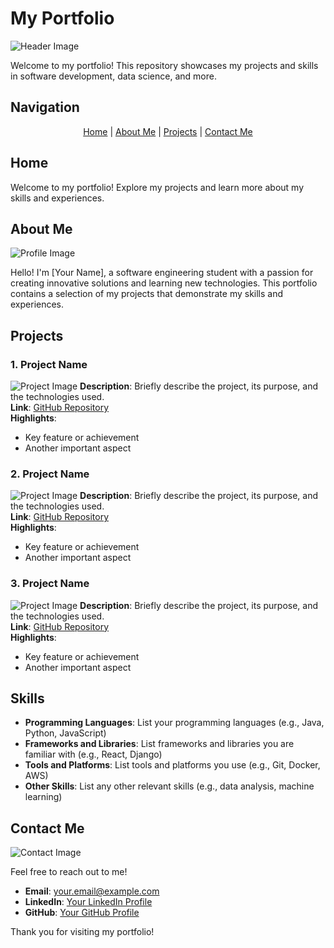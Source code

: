# My Portfolio

![Header Image](https://example.com/header-image.jpg)

Welcome to my portfolio! This repository showcases my projects and skills in software development, data science, and more.

## Navigation
<p align="center">
  <a href="#home">Home</a> |
  <a href="#about-me">About Me</a> |
  <a href="#projects">Projects</a> |
  <a href="#contact-me">Contact Me</a>
</p>

## Home
<a name="home"></a>

Welcome to my portfolio! Explore my projects and learn more about my skills and experiences.

## About Me
<a name="about-me"></a>

![Profile Image](https://example.com/profile-image.jpg)

Hello! I'm [Your Name], a software engineering student with a passion for creating innovative solutions and learning new technologies. This portfolio contains a selection of my projects that demonstrate my skills and experiences.

## Projects
<a name="projects"></a>

### 1. Project Name
![Project Image](https://example.com/project-image.jpg)
**Description**: Briefly describe the project, its purpose, and the technologies used.  
**Link**: [GitHub Repository](https://github.com/yourusername/project-name)  
**Highlights**:
- Key feature or achievement
- Another important aspect

### 2. Project Name
![Project Image](https://example.com/project-image.jpg)
**Description**: Briefly describe the project, its purpose, and the technologies used.  
**Link**: [GitHub Repository](https://github.com/yourusername/project-name)  
**Highlights**:
- Key feature or achievement
- Another important aspect

### 3. Project Name
![Project Image](https://example.com/project-image.jpg)
**Description**: Briefly describe the project, its purpose, and the technologies used.  
**Link**: [GitHub Repository](https://github.com/yourusername/project-name)  
**Highlights**:
- Key feature or achievement
- Another important aspect

## Skills

- **Programming Languages**: List your programming languages (e.g., Java, Python, JavaScript)
- **Frameworks and Libraries**: List frameworks and libraries you are familiar with (e.g., React, Django)
- **Tools and Platforms**: List tools and platforms you use (e.g., Git, Docker, AWS)
- **Other Skills**: List any other relevant skills (e.g., data analysis, machine learning)

## Contact Me
<a name="contact-me"></a>

![Contact Image](https://example.com/contact-image.jpg)

Feel free to reach out to me!

- **Email**: [your.email@example.com](mailto:your.email@example.com)
- **LinkedIn**: [Your LinkedIn Profile](https://linkedin.com/in/yourprofile)
- **GitHub**: [Your GitHub Profile](https://github.com/yourusername)

Thank you for visiting my portfolio!
